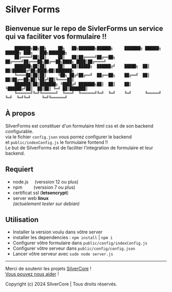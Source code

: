 # Silver Forms
Bienvenue sur le repo de SivlerForms un service qui va faciliter vos formulaire !!
---
        ███████╗██╗██╗     ██╗   ██╗███████╗██████╗     ███████╗ ██████╗ ██████╗ ███╗   ███╗███████╗
        ██╔════╝██║██║     ██║   ██║██╔════╝██╔══██╗    ██╔════╝██╔═══██╗██╔══██╗████╗ ████║██╔════╝
        ███████╗██║██║     ██║   ██║█████╗  ██████╔╝    █████╗  ██║   ██║██████╔╝██╔████╔██║███████╗
        ╚════██║██║██║     ╚██╗ ██╔╝██╔══╝  ██╔══██╗    ██╔══╝  ██║   ██║██╔══██╗██║╚██╔╝██║╚════██║
        ███████║██║███████╗ ╚████╔╝ ███████╗██║  ██║    ██║     ╚██████╔╝██║  ██║██║ ╚═╝ ██║███████║
        ╚══════╝╚═╝╚══════╝  ╚═══╝  ╚══════╝╚═╝  ╚═╝    ╚═╝      ╚═════╝ ╚═╝  ╚═╝╚═╝     ╚═╝╚══════╝
      
## À propos
SilverForms est constituer d'un formulaire html css et de son backend configurable.<br>
via le fichier ``config.json`` vous porrez configurer le backend <br>
et ``public/indexConfig.js`` le formulaire fontend !!<br>
Le but de SilverForms est de faciliter l'integration de formulaire et leur backend. 

## Requiert 
- node.js     (verssion 12 ou plus)
- npm         (verssion 7 ou plus)
- certificat ssl (**letsencrypt**)
- server web **linux**<br>
*(actuelement tester sur debian)*

## Utilisation 
- Installer la version voulu dans vôtre server
- installer les dependencies : ``npm install`` | ``npm i``
- Configurer vôtre formulaire dans ``public/config/indexConfig.js``
- Configurer vôtre serveur dans ``public/config/config.json``
- Lancer vôtre serveur avec ``sudo node server.js``

---
Merci de soutenir les projets [SilverCore](https://core.silverdium.fr) !<br>
[Vous pouvez nous aider](https://tipeee.com/silverdium) !<br>

Copyright (c) 2024 SilverCore | Tous droits réservés.<br>
